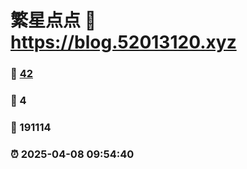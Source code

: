# 繁星点点 :link: https://blog.52013120.xyz 
### :page_facing_up: [42](https://blog.52013120.xyz/tag.html) 
### :speech_balloon: 4 
### :hibiscus: 191114 
### :alarm_clock: 2025-04-08 09:54:40 
